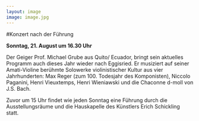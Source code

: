 ```yaml
---
layout: image
image: image.jpg
---
```


\#Konzert nach der Führung

**Sonntag,  21. August um 16.30 Uhr** 

Der Geiger Prof. Michael Grube aus Quito/ Ecuador, bringt sein aktuelles Programm auch dieses Jahr wieder nach Eggisried. Er musiziert auf seiner Amati-Violine berühmte Solowerke violinistischer Kultur aus vier Jahrhunderten: Max Reger (zum 100. Todesjahr des Komponisten), Niccolo Paganini, Henri Vieuxtemps, Henri Wieniawski und die Chaconne d-moll von J.S. Bach. 

Zuvor um 15 Uhr findet wie jeden Sonntag eine Führung durch die Ausstellungsräume und die Hauskapelle des Künstlers Erich Schickling statt.
